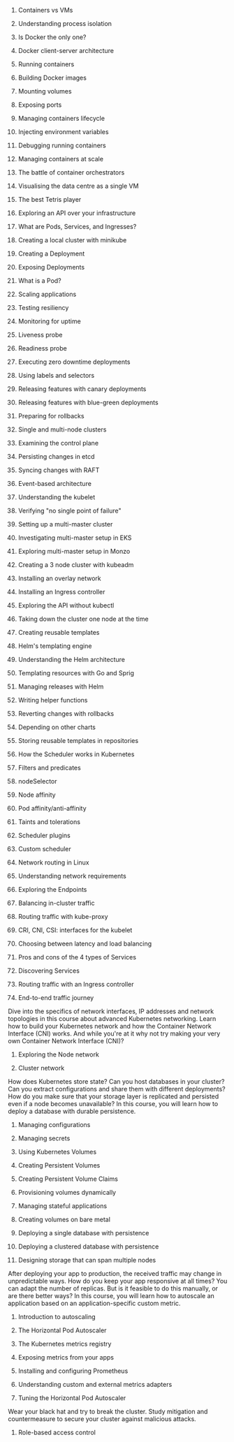 
1. Containers vs VMs
    
2. Understanding process isolation
    
3. Is Docker the only one?
    
4. Docker client-server architecture
    
5. Running containers
    
6. Building Docker images
    
7. Mounting volumes
    
8. Exposing ports
    
9. Managing containers lifecycle
    
10. Injecting environment variables
    
11. Debugging running containers

1. Managing containers at scale
    
2. The battle of container orchestrators
    
3. Visualising the data centre as a single VM
    
4. The best Tetris player
    
5. Exploring an API over your infrastructure
    
6. What are Pods, Services, and Ingresses?
    
7. Creating a local cluster with minikube
    
8. Creating a Deployment
    
9. Exposing Deployments
    
10. What is a Pod?
    
11. Scaling applications
    
12. Testing resiliency

1. Monitoring for uptime
    
2. Liveness probe
    
3. Readiness probe
    
4. Executing zero downtime deployments
    
5. Using labels and selectors
    
6. Releasing features with canary deployments
    
7. Releasing features with blue-green deployments
    
8. Preparing for rollbacks

1. Single and multi-node clusters
    
2. Examining the control plane
    
3. Persisting changes in etcd
    
4. Syncing changes with RAFT
    
5. Event-based architecture
    
6. Understanding the kubelet
    
7. Verifying "no single point of failure"
    
8. Setting up a multi-master cluster
    
9. Investigating multi-master setup in EKS
    
10. Exploring multi-master setup in Monzo
    
11. Creating a 3 node cluster with kubeadm
    
12. Installing an overlay network
    
13. Installing an Ingress controller
    
14. Exploring the API without kubectl
    
15. Taking down the cluster one node at the time

1. Creating reusable templates
    
2. Helm's templating engine
    
3. Understanding the Helm architecture
    
4. Templating resources with Go and Sprig
    
5. Managing releases with Helm
    
6. Writing helper functions
    
7. Reverting changes with rollbacks
    
8. Depending on other charts
    
9. Storing reusable templates in repositories

1. How the Scheduler works in Kubernetes
    
2. Filters and predicates
    
3. nodeSelector
    
4. Node affinity
    
5. Pod affinity/anti-affinity
    
6. Taints and tolerations
    
7. Scheduler plugins
    
8. Custom scheduler

1. Network routing in Linux
    
2. Understanding network requirements
    
3. Exploring the Endpoints
    
4. Balancing in-cluster traffic
    
5. Routing traffic with kube-proxy
    
6. CRI, CNI, CSI: interfaces for the kubelet
    
7. Choosing between latency and load balancing
    
8. Pros and cons of the 4 types of Services
    
9. Discovering Services
    
10. Routing traffic with an Ingress controller
    
11. End-to-end traffic journey

Dive into the specifics of network interfaces, IP addresses and network topologies in this course about advanced Kubernetes networking. Learn how to build your Kubernetes network and how the Container Network Interface (CNI) works. And while you're at it why not try making your very own Container Network Interface (CNI)?

1. Exploring the Node network
    
2. Cluster network

How does Kubernetes store state? Can you host databases in your cluster? Can you extract configurations and share them with different deployments? How do you make sure that your storage layer is replicated and persisted even if a node becomes unavailable? In this course, you will learn how to deploy a database with durable persistence.

1. Managing configurations
    
2. Managing secrets
    
3. Using Kubernetes Volumes
    
4. Creating Persistent Volumes
    
5. Creating Persistent Volume Claims
    
6. Provisioning volumes dynamically
    
7. Managing stateful applications
    
8. Creating volumes on bare metal
    
9. Deploying a single database with persistence
    
10. Deploying a clustered database with persistence
    
11. Designing storage that can span multiple nodes

After deploying your app to production, the received traffic may change in unpredictable ways. How do you keep your app responsive at all times? You can adapt the number of replicas. But is it feasible to do this manually, or are there better ways? In this course, you will learn how to autoscale an application based on an application-specific custom metric.

1. Introduction to autoscaling
    
2. The Horizontal Pod Autoscaler
    
3. The Kubernetes metrics registry
    
4. Exposing metrics from your apps
    
5. Installing and configuring Prometheus
    
6. Understanding custom and external metrics adapters
    
7. Tuning the Horizontal Pod Autoscaler

Wear your black hat and try to break the cluster. Study mitigation and countermeasure to secure your cluster against malicious attacks.

1. Role-based access control
